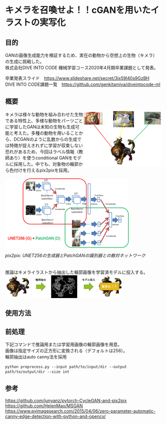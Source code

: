 # キメラを召喚せよ！！cGANを用いたイラストの実写化

## 目的
GANの画像生成能力を検証するため、実在の動物から空想上の生物（キメラ）の生成に挑戦した。<br>
株式会社DIVE INTO CODE 機械学習コース2020年4月期卒業課題として発表。<br>

卒業発表スライド　https://www.slideshare.net/secret/3ix59l40s9GzBH <br>
DIVE INTO CODE課題一覧　https://github.com/genkitamiya/diveintocode-ml<br>

## 概要
<img src='static/overview.png' align="right" width=250>
キメラは様々な動物を組み合わせた生物である特性上、多様な動物をパーツごとに学習したGANは未知の生物も生成可能と考えた。多種の動物を用いることから、DCGANのように乱数からの生成では特徴が捉えきれずに学習が収束しない恐れがあるため、今回はラベル情報（教師あり）を使うconditional GANをモデルに採用した。中でも、対象物の輪郭から色付けを行えるpix2pixを採用。<br>
<br>
<img src='static/scheme1.png' align='center' width=400><br>

*pix2pix: UNET256の生成器とPatchGANの識別器との敵対ネットワーク*<br>
<br>
<br>
推論はキメライラストから抽出した輪郭画像を学習済モデルに投入する。<br>
<img src='static/scheme2.png' width=384><br>

## 使用方法<br>
## 前処理<br>
下記コマンドで推論用または学習用画像の輪郭画像を用意。<br>
画像は指定サイズの正方形に変換される（デフォルトは256）。<br>
輪郭抽出はauto canny法を採用
```
python preprocess.py --input path/to/input/dir --output path/to/output/dir --size int

```

## 参考
https://github.com/junyanz/pytorch-CycleGAN-and-pix2pix<br>
https://github.com/HelenMao/MSGAN<br>
https://www.pyimagesearch.com/2015/04/06/zero-parameter-automatic-canny-edge-detection-with-python-and-opencv/
